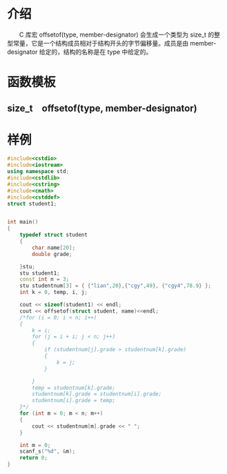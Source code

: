 # 介绍 

&emsp;&emsp;C 库宏 offsetof(type, member-designator) 会生成一个类型为 size_t 的整型常量，它是一个结构成员相对于结构开头的字节偏移量。成员是由 member-designator 给定的，结构的名称是在 type 中给定的。

# 函数模板

size_t&emsp;offsetof(type, member-designator)
---

# 样例

```cpp
#include<cstdio>
#include<iostream>
using namespace std;
#include<cstdlib>
#include<cstring>
#include<cmath> 
#include<cstddef>
struct student1;


int main()
{
	typedef	struct student
	{
		char name[20];
		double grade;

	}stu;
	stu student1;
	const int n = 3;
	stu studentnum[3] = { {"lian",20},{"cgy",49}, {"cgy4",78.9} };
	int k = 0, temp, i, j;

	cout << sizeof(student1) << endl;
	cout << offsetof(struct student, name)<<endl;
	/*for (i = 0; i < n; i++)
	{
		k = i;
		for (j = i + i; j < n; j++)
		{
			if (studentnum[j].grade > studentnum[k].grade)
			{
				k = j;
			}

		}
		temp = studentnum[k].grade;
		studentnum[k].grade = studentnum[i].grade;
		studentnum[i].grade = temp;
	}*/
	for (int m = 0; m < n; m++)
	{
		cout << studentnum[m].grade << " ";
	}

	int m = 0;
	scanf_s("%d", &m);
	return 0;
}
```

